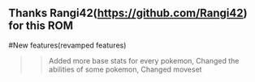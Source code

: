 ## Thanks Rangi42(https://github.com/Rangi42) for this ROM 


#New features(revamped features)
>> Added more base stats for every pokemon,
>> Changed the abilities of some pokemon,
>> Changed moveset


